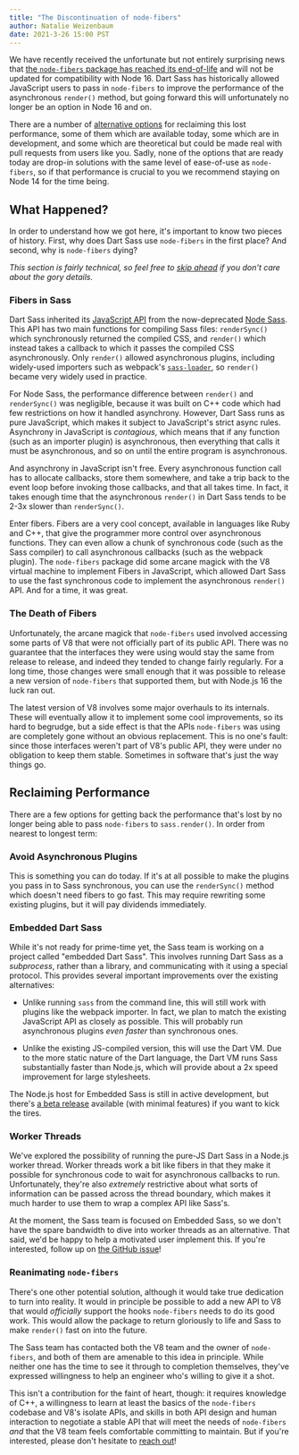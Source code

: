 ```yaml
---
title: "The Discontinuation of node-fibers"
author: Natalie Weizenbaum
date: 2021-3-26 15:00 PST
---
```


We have recently received the unfortunate but not entirely surprising news that [the `node-fibers` package has reached its end-of-life] and will not be updated for compatibility with Node 16. Dart Sass has historically allowed JavaScript users to pass in `node-fibers` to improve the performance of the asynchronous `render()` method, but going forward this will unfortunately no longer be an option in Node 16 and on.

[the `node-fibers` package has reached its end-of-life]: https://github.com/laverdet/node-fibers/commit/8f2809869cc92c28c92880c4a38317ae3dbe654d

There are a number of [alternative options] for reclaiming this lost performance, some of them which are available today, some which are in development, and some which are theoretical but could be made real with pull requests from users like you. Sadly, none of the options that are ready today are drop-in solutions with the same level of ease-of-use as `node-fibers`, so if that performance is crucial to you we recommend staying on Node 14 for the time being.

[alternative options]: #reclaiming-performance

## What Happened?

In order to understand how we got here, it's important to know two pieces of history. First, why does Dart Sass use `node-fibers` in the first place? And second, why is `node-fibers` dying?

*This section is fairly technical, so feel free to [skip ahead] if you don't care about the gory details.*

[skip ahead]: #reclaiming-performance

### Fibers in Sass

Dart Sass inherited its [JavaScript API] from the now-deprecated [Node Sass]. This API has two main functions for compiling Sass files: `renderSync()` which synchronously returned the compiled CSS, and `render()` which instead takes a callback to which it passes the compiled CSS asynchronously. Only `render()` allowed asynchronous plugins, including widely-used importers such as webpack's [`sass-loader`], so `render()` became very widely used in practice.

[JavaScript API]: /documentation/js-api
[Node Sass]: https://www.npmjs.com/package/node-sass
[`sass-loader`]: https://www.npmjs.com/package/sass-loader

For Node Sass, the performance difference between `render()` and `renderSync()` was negligible, because it was built on C++ code which had few restrictions on how it handled asynchrony. However, Dart Sass runs as pure JavaScript, which makes it subject to JavaScript's strict async rules. Asynchrony in JavaScript is *contagious*, which means that if any function (such as an importer plugin) is asynchronous, then everything that calls it must be asynchronous, and so on until the entire program is asynchronous.

And asynchrony in JavaScript isn't free. Every asynchronous function call has to allocate callbacks, store them somewhere, and take a trip back to the event loop before invoking those callbacks, and that all takes time. In fact, it takes enough time that the asynchronous `render()` in Dart Sass tends to be 2-3x slower than `renderSync()`.

Enter fibers. Fibers are a very cool concept, available in languages like Ruby and C++, that give the programmer more control over asynchronous functions. They can even allow a chunk of synchronous code (such as the Sass compiler) to call asynchronous callbacks (such as the webpack plugin). The `node-fibers` package did some arcane magick with the V8 virtual machine to implement Fibers in JavaScript, which allowed Dart Sass to use the fast synchronous code to implement the asynchronous `render()` API. And for a time, it was great.

### The Death of Fibers

Unfortunately, the arcane magick that `node-fibers` used involved accessing some parts of V8 that were not officially part of its public API. There was no guarantee that the interfaces they were using would stay the same from release to release, and indeed they tended to change fairly regularly. For a long time, those changes were small enough that it was possible to release a new version of `node-fibers` that supported them, but with Node.js 16 the luck ran out.

The latest version of V8 involves some major overhauls to its internals. These will eventually allow it to implement some cool improvements, so its hard to begrudge, but a side effect is that the APIs `node-fibers` was using are completely gone without an obvious replacement. This is no one's fault: since those interfaces weren't part of V8's public API, they were under no obligation to keep them stable. Sometimes in software that's just the way things go.

## Reclaiming Performance

There are a few options for getting back the performance that's lost by no longer being able to pass `node-fibers` to `sass.render()`. In order from nearest to longest term:

### Avoid Asynchronous Plugins

This is something you can do today. If it's at all possible to make the plugins you pass in to Sass synchronous, you can use the `renderSync()` method which doesn't need fibers to go fast. This may require rewriting some existing plugins, but it will pay dividends immediately.

### Embedded Dart Sass

While it's not ready for prime-time yet, the Sass team is working on a project called "embedded Dart Sass". This involves running Dart Sass as a *subprocess*, rather than a library, and communicating with it using a special protocol. This provides several important improvements over the existing alternatives:

* Unlike running `sass` from the command line, this will still work with plugins like the webpack importer. In fact, we plan to match the existing JavaScript API as closely as possible. This will probably run asynchronous plugins *even faster* than synchronous ones.

* Unlike the existing JS-compiled version, this will use the Dart VM. Due to the more static nature of the Dart language, the Dart VM runs Sass substantially faster than Node.js, which will provide about a 2x speed improvement for large stylesheets.

The Node.js host for Embedded Sass is still in active development, but there's [a beta release] available (with minimal features) if you want to kick the tires.

[a beta release]: https://www.npmjs.com/package/sass-embedded

### Worker Threads

We've explored the possibility of running the pure-JS Dart Sass in a Node.js worker thread. Worker threads work a bit like fibers in that they make it possible for synchronous code to wait for asynchronous callbacks to run. Unfortunately, they're also *extremely* restrictive about what sorts of information can be passed across the thread boundary, which makes it much harder to use them to wrap a complex API like Sass's.

At the moment, the Sass team is focused on Embedded Sass, so we don't have the spare bandwidth to dive into worker threads as an alternative. That said, we'd be happy to help a motivated user implement this. If you're interested, follow up on [the GitHub issue]!

[the GitHub issue]: https://github.com/sass/dart-sass/issues/868

### Reanimating `node-fibers`

There's one other potential solution, although it would take true dedication to turn into reality. It would in principle be possible to add a new API to V8 that would *officially* support the hooks `node-fibers` needs to do its good work. This would allow the package to return gloriously to life and Sass to make `render()` fast on into the future.

The Sass team has contacted both the V8 team and the owner of `node-fibers`, and both of them are amenable to this idea in principle. While neither one has the time to see it through to completion themselves, they've expressed willingness to help an engineer who's willing to give it a shot.

This isn't a contribution for the faint of heart, though: it requires knowledge of C++, a willingness to learn at least the basics of the `node-fibers` codebase and V8's isolate APIs, and skills in both API design and human interaction to negotiate a stable API that will meet the needs of `node-fibers` *and* that the V8 team feels comfortable committing to maintain. But if you're interested, please don't hesitate to [reach out]!

[reach out]: mailto:nweiz@google.com

